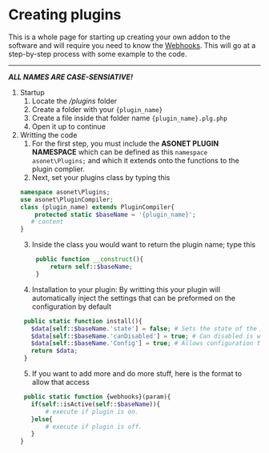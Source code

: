 # Creating plugins

This is a whole page for starting up creating your own addon to the software and will require you need to know the [Webhooks](#webhooks). This will go at a step-by-step process with some example to the code.
***
_**ALL NAMES ARE CASE-SENSIATIVE!**_

1. Startup
    1. Locate the _/plugins_ folder 
    2. Create a folder with your `{plugin_name}`
    3. Create a file inside that folder name `{plugin_name}.plg.php`
    4. Open it up to continue
2. Writting the code
    1. For the first step, you must include the **ASONET PLUGIN NAMESPACE** which can be defined as this `namespace asonet\Plugins;` and which it extends onto the functions to the plugin complier.
    2. Next, set your plugins class by typing this
     ```php
     namespace asonet\Plugins;
     use asonet\PluginCompiler;
     class (plugin_name) extends PluginCompiler{
         protected static $baseName = '{plugin_name}';
        # content
     }
     ```
    3. Inside the class you would want to return the plugin name; type this
       ```php
        public function __construct(){
            return self::$baseName;
        }
       ```
    4. Installation to your plugin: By writting this your plugin will automatically inject the settings that can be preformed on the configuration by default
     ```php
      public static function install(){
        $data[self::$baseName.'state'] = false; # Sets the state of the plugin to false, which means it's off
        $data[self::$baseName.'canDisabled'] = true; # Can disabled is weather or not it can be changed
        $data[self::$baseName.'Config'] = true; # Allows configuration to your plugin.
        return $data;
      }
     ```
    5. If you want to add more and do more stuff, here is the format to allow that access
     ```php
      public static function {webhooks}(param){
        if(self::isActive(self::$baseName)){
            # execute if plugin is on.
        }else{
            # execute if plugin is off.
        }
     }
     ```
